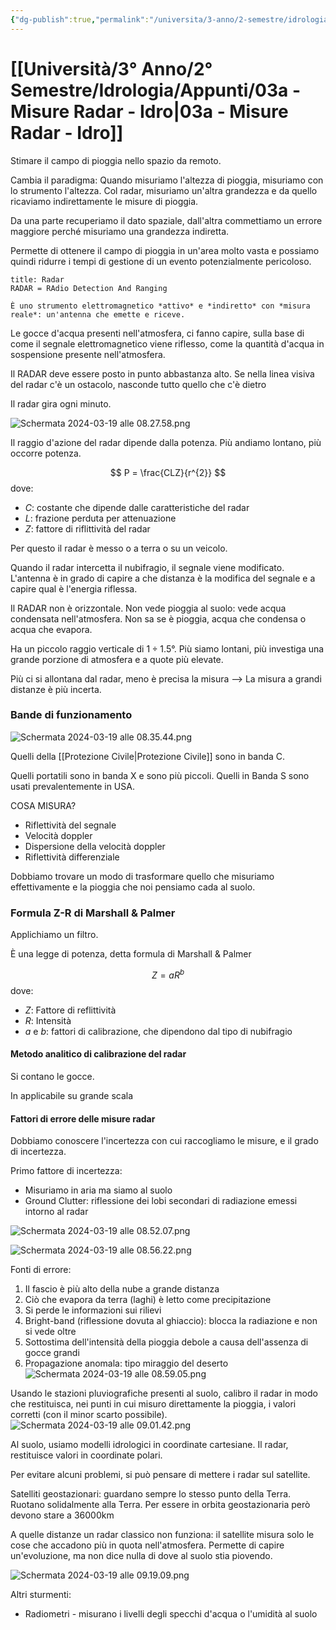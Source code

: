 ```yaml
---
{"dg-publish":true,"permalink":"/universita/3-anno/2-semestre/idrologia/appunti/03a-misure-radar-idro/"}
---
```


# [[Università/3° Anno/2° Semestre/Idrologia/Appunti/03a - Misure Radar - Idro\|03a - Misure Radar - Idro]]




Stimare il campo di pioggia nello spazio da remoto.

Cambia il paradigma: 
Quando misuriamo l'altezza di pioggia, misuriamo con lo strumento l'altezza.
Col radar, misuriamo un'altra grandezza e da quello ricaviamo indirettamente le misure di pioggia.

Da una parte recuperiamo il dato spaziale, dall'altra commettiamo un errore maggiore perché misuriamo una grandezza indiretta.

Permette di ottenere il campo di pioggia in un'area molto vasta e possiamo quindi ridurre i tempi di gestione di un evento potenzialmente pericoloso.

```ad-Definizione
title: Radar
RADAR = RAdio Detection And Ranging

È uno strumento elettromagnetico *attivo* e *indiretto* con *misura reale*: un'antenna che emette e riceve.

```

Le gocce d'acqua presenti nell'atmosfera, ci fanno capire, sulla base di come il segnale elettromagnetico viene riflesso, come la quantità d'acqua in sospensione presente nell'atmosfera.

Il RADAR deve essere posto in punto abbastanza alto. Se nella linea visiva del radar c'è un ostacolo, nasconde tutto quello che c'è dietro

Il radar gira ogni minuto.

![Schermata 2024-03-19 alle 08.27.58.png](/img/user/Universit%C3%A0/3%C2%B0%20Anno/2%C2%B0%20Semestre/Idrologia/Appunti/allegati/allegati/Schermata%202024-03-19%20alle%2008.27.58.png)

Il raggio d'azione del radar dipende dalla potenza. Più andiamo lontano, più occorre potenza.

$$
P = \frac{CLZ}{r^{2}}
$$
dove:
- $C:$ costante che dipende dalle caratteristiche del radar
- $L:$ frazione perduta per attenuazione
- $Z:$ fattore di riflittività del radar

Per questo il radar è messo o a terra o su un veicolo.

Quando il radar intercetta il nubifragio, il segnale viene modificato. L'antenna è in grado di capire a che distanza è la modifica del segnale e a capire qual è l'energia riflessa.

Il RADAR non è orizzontale. Non vede pioggia al suolo: vede acqua condensata nell'atmosfera. Non sa se è pioggia, acqua che condensa o acqua che evapora.

Ha un piccolo raggio verticale di $1\div 1.5 °$. Più siamo lontani, più investiga una grande porzione di atmosfera e a quote più elevate.

Più ci si allontana dal radar, meno è precisa la misura --> La misura a grandi distanze è più incerta.

### Bande di funzionamento

![Schermata 2024-03-19 alle 08.35.44.png](/img/user/Universit%C3%A0/3%C2%B0%20Anno/2%C2%B0%20Semestre/Idrologia/Appunti/allegati/allegati/Schermata%202024-03-19%20alle%2008.35.44.png)

Quelli della [[Protezione Civile\|Protezione Civile]] sono in banda C.

Quelli portatili sono in banda X e sono più piccoli. Quelli in Banda S sono usati prevalentemente in USA.

COSA MISURA?
- Riflettività del segnale
- Velocità doppler
- Dispersione della velocità doppler
- Riflettività differenziale

Dobbiamo trovare un modo di trasformare quello che misuriamo effettivamente e la pioggia che noi pensiamo cada al suolo.

### Formula Z-R di Marshall & Palmer

Applichiamo un filtro. 

È una legge di potenza, detta formula di Marshall & Palmer

$$
Z = aR^{b}
$$
dove:
- $Z:$ Fattore di reflittività
- $R:$ Intensità
- $a$ e $b:$ fattori di calibrazione, che dipendono dal tipo di nubifragio

#### Metodo analitico di calibrazione del radar

Si contano le gocce.

In applicabile su grande scala

#### Fattori di errore delle misure radar

Dobbiamo conoscere l'incertezza con cui raccogliamo le misure, e il grado di incertezza.

Primo fattore di incertezza:
- Misuriamo in aria ma siamo al suolo
- Ground Clutter: riflessione dei lobi secondari di radiazione emessi intorno al radar

![Schermata 2024-03-19 alle 08.52.07.png](/img/user/Universit%C3%A0/3%C2%B0%20Anno/2%C2%B0%20Semestre/Idrologia/Appunti/allegati/allegati/Schermata%202024-03-19%20alle%2008.52.07.png)

![Schermata 2024-03-19 alle 08.56.22.png](/img/user/Universit%C3%A0/3%C2%B0%20Anno/2%C2%B0%20Semestre/Idrologia/Appunti/allegati/allegati/Schermata%202024-03-19%20alle%2008.56.22.png)

Fonti di errore:
1. Il fascio è più alto della nube a grande distanza
2. Ciò che evapora da terra (laghi) è letto come precipitazione
3. Si perde le informazioni sui rilievi
4. Bright-band (riflessione dovuta al ghiaccio): blocca la radiazione e non si vede oltre
5. Sottostima dell'intensità della pioggia debole a causa dell'assenza di gocce grandi
6. Propagazione anomala: tipo miraggio del deserto
![Schermata 2024-03-19 alle 08.59.05.png](/img/user/Universit%C3%A0/3%C2%B0%20Anno/2%C2%B0%20Semestre/Idrologia/Appunti/allegati/Schermata%202024-03-19%20alle%2008.59.05.png)

Usando le stazioni pluviografiche presenti al suolo, calibro il radar in modo che restituisca, nei punti in cui misuro direttamente la pioggia, i valori corretti (con il minor scarto possibile).
![Schermata 2024-03-19 alle 09.01.42.png](/img/user/Universit%C3%A0/3%C2%B0%20Anno/2%C2%B0%20Semestre/Idrologia/Appunti/allegati/allegati/Schermata%202024-03-19%20alle%2009.01.42.png)

Al suolo, usiamo modelli idrologici in coordinate cartesiane. Il radar, restituisce valori in coordinate polari.

Per evitare alcuni problemi, si può pensare di mettere i radar sul satellite.

Satelliti geostazionari: guardano sempre lo stesso punto della Terra. Ruotano solidalmente alla Terra. Per essere in orbita geostazionaria però devono stare a 36000km

A quelle distanze un radar classico non funziona: il satellite misura solo le cose che accadono più in quota nell'atmosfera. Permette di capire un'evoluzione, ma non dice nulla di dove al suolo stia piovendo.

![Schermata 2024-03-19 alle 09.19.09.png](/img/user/Universit%C3%A0/3%C2%B0%20Anno/2%C2%B0%20Semestre/Idrologia/Appunti/allegati/allegati/Schermata%202024-03-19%20alle%2009.19.09.png)

Altri sturmenti:
- Radiometri - misurano i livelli degli specchi d'acqua o l'umidità al suolo









